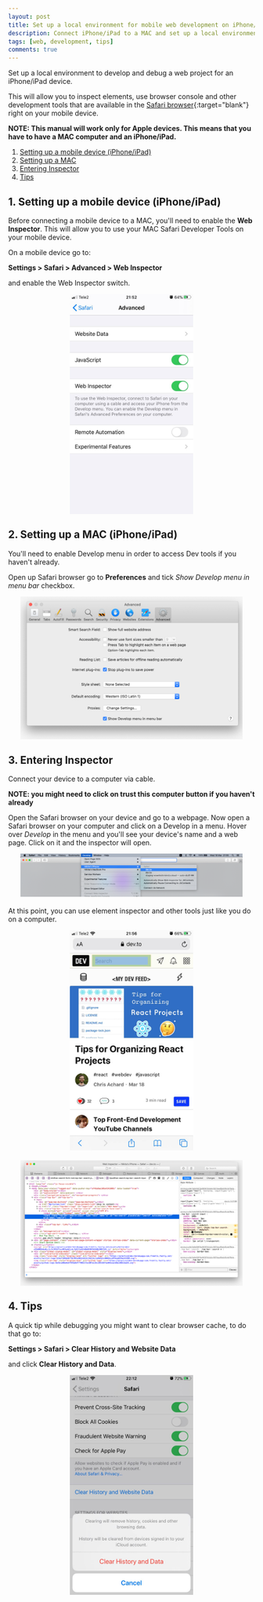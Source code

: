 ```yaml
---
layout: post
title: Set up a local environment for mobile web development on iPhone/iPad
description: Connect iPhone/iPad to a MAC and set up a local environment for mobile web development
tags: [web, development, tips]
comments: true
---
```


Set up a local environment to develop and debug a web project for an iPhone/iPad device.

This will allow you to inspect elements, use browser console and other development tools that are available in the [Safari browser](https://developer.apple.com/safari/tools/){:target="blank"} right on your mobile device.

**NOTE: This manual will work only for Apple devices. This means that you have to have a MAC computer and an iPhone/iPad.**

1. [Setting up a mobile device (iPhone/iPad)](#1-setting-up-a-mobile-device-iphoneipad)
2. [Setting up a MAC](#2-setting-up-a-mac-iphoneipad)
3. [Entering Inspector](#3-entering-inspector)
4. [Tips](#4-tips)

<style>
.image-container {
  display: flex;
  justify-content: center;
  margin: 0 0 20px;
}
.image {
  width: 90%;
  margin: 0;
}

.image-vert {
  width: 50%;
}
</style>

## 1. Setting up a mobile device (iPhone/iPad)

Before connecting a mobile device to a MAC, you'll need to enable the **Web Inspector**. This will allow you to use your MAC Safari Developer Tools on your mobile device.

On a mobile device go to:

**Settings > Safari > Advanced > Web Inspector**

and enable the Web Inspector switch.

<figure class="image-container">
  <img class="image image-vert" src="../../../images/connect-iphone-to-mac/iphone-enable-inspect-element.jpg" alt="Enable inspect element on iPhone" />
</figure>

## 2. Setting up a MAC (iPhone/iPad)

You'll need to enable Develop menu in order to access Dev tools if you haven't already.

Open up Safari browser go to **Preferences** and tick _Show Develop menu in menu bar_ checkbox.

<figure class="image-container">
  <img class="image" src="../../../images/connect-iphone-to-mac/mac-enable-devtools.png" alt="Enable developer tools on a MAC" />
</figure>

## 3. Entering Inspector

Connect your device to a computer via cable.

**NOTE: you might need to click on trust this computer button if you haven't already**

Open the Safari browser on your device and go to a webpage. Now open a Safari browser on your computer and click on a Develop in a menu. Hover over _Develop_ in the menu and you'll see your device's name and a web page. Click on it and the inspector will open.

<figure class="image-container">
  <img class="image" src="../../../images/connect-iphone-to-mac/mac-open-iphone-inspector.png" alt="Open web inspector on a MAC" />
</figure>

At this point, you can use element inspector and other tools just like you do on a computer.

<figure class="image-container">
  <img class="image image-vert" src="../../../images/connect-iphone-to-mac/iphone-safari-website.jpg" alt="iPhone web page on Safari" />
</figure>

<figure class="image-container">
  <img class="image" src="../../../images/connect-iphone-to-mac/mac-iphone-inspector.png" alt="MAC iPhone web inspector" />
</figure>

## 4. Tips

A quick tip while debugging you might want to clear browser cache, to do that go to:

**Settings > Safari > Clear History and Website Data**

and click **Clear History and Data**.

<figure class="image-container">
  <img class="image image-vert" src="../../../images/connect-iphone-to-mac/iphone-clear-browser-cache.jpg" alt="iPhone clear browser cache" />
</figure>



